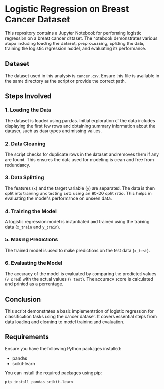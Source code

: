 # Logistic Regression on Breast Cancer Dataset

This repository contains a Jupyter Notebook for performing logistic regression on a breast cancer dataset. The notebook demonstrates various steps including loading the dataset, preprocessing, splitting the data, training the logistic regression model, and evaluating its performance.

## Dataset

The dataset used in this analysis is `cancer.csv`. Ensure this file is available in the same directory as the script or provide the correct path.

## Steps Involved

### 1. Loading the Data

The dataset is loaded using pandas. Initial exploration of the data includes displaying the first few rows and obtaining summary information about the dataset, such as data types and missing values.

### 2. Data Cleaning

The script checks for duplicate rows in the dataset and removes them if any are found. This ensures the data used for modeling is clean and free from redundancy.

### 3. Data Splitting

The features (`x`) and the target variable (`y`) are separated. The data is then split into training and testing sets using an 80-20 split ratio. This helps in evaluating the model's performance on unseen data.

### 4. Training the Model

A logistic regression model is instantiated and trained using the training data (`x_train` and `y_train`).

### 5. Making Predictions

The trained model is used to make predictions on the test data (`x_test`).

### 6. Evaluating the Model

The accuracy of the model is evaluated by comparing the predicted values (`y_pred`) with the actual values (`y_test`). The accuracy score is calculated and printed as a percentage.

## Conclusion

This script demonstrates a basic implementation of logistic regression for classification tasks using the cancer dataset. It covers essential steps from data loading and cleaning to model training and evaluation.

## Requirements

Ensure you have the following Python packages installed:

- pandas
- scikit-learn

You can install the required packages using pip:
```bash
pip install pandas scikit-learn
